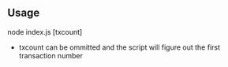 ## Usage

node index.js [txcount]

- txcount can be ommitted and the script will figure out the first transaction number